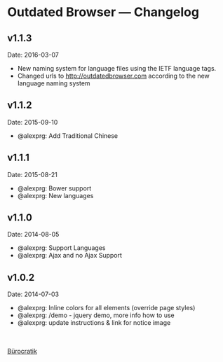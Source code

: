 
# Outdated Browser — Changelog

## v1.1.3
Date: 2016-03-07

 * New naming system for language files using the IETF language tags.
 * Changed urls to http://outdatedbrowser.com according to the new language naming system

## v1.1.2
Date: 2015-09-10

 * @alexprg: Add Traditional Chinese

## v1.1.1
Date: 2015-08-21

 * @alexprg: Bower support
 * @alexprg: New languages


## v1.1.0
Date: 2014-08-05

 * @alexprg: Support Languages
 * @alexprg: Ajax and no Ajax Support


## v1.0.2
Date: 2014-07-03

 * @alexprg: Inline colors for all elements (override page styles)
 * @alexprg: /demo - jquery demo, more info how to use
 * @alexprg: update instructions & link for notice image

<br><br>
[Bürocratik](http://burocratik.com)
